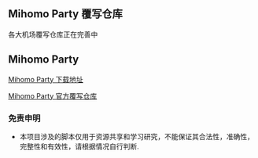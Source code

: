 ## Mihomo Party 覆写仓库

各大机场覆写仓库正在完善中

## Mihomo Party

[Mihomo Party 下载地址](https://github.com/mihomo-party-org/mihomo-party/releases)

[Mihomo Party 官方覆写仓库](https://github.com/mihomo-party-org/override-hub)

### 免责申明

- 本项目涉及的脚本仅用于资源共享和学习研究，不能保证其合法性，准确性，完整性和有效性，请根据情况自行判断.
